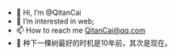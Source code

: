 - 👋 Hi, I’m @QitanCai
- 👀 I’m interested in web;
- 📫 How to reach me QitanCai@qq.com
- 🌱 种下一棵树最好的时机是10年前，其次是现在。
